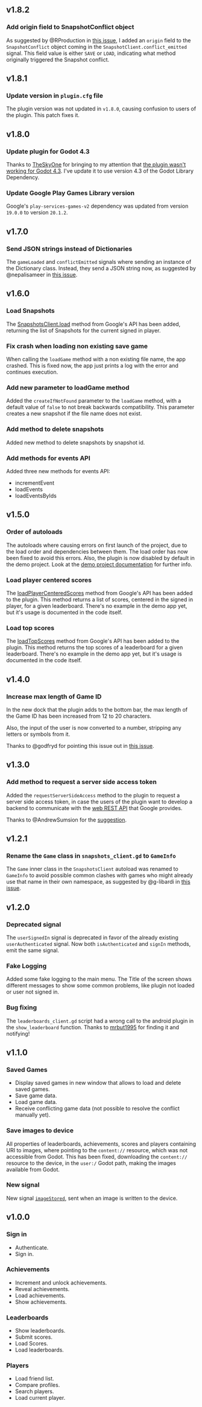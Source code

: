 ## v1.8.2
### Add origin field to SnapshotConflict object
As suggested by @RProduction in [this issue](https://github.com/Iakobs/godot-play-game-services/issues/35), I added an `origin` field to the `SnapshotConflict` object coming in the `SnapshotClient.conflict_emitted` signal. This field value is either `SAVE` or `LOAD`, indicating what method originally triggered the Snapshot conflict.

## v1.8.1
### Update version in `plugin.cfg` file
The plugin version was not updated in `v1.8.0`, causing confusion to users of the plugin. This patch fixes it.

## v1.8.0
### Update plugin for Godot 4.3
Thanks to [TheSkyOne](https://github.com/TheSkyOne) for bringing to my attention that [the plugin wasn't working for Godot 4.3](https://github.com/Iakobs/godot-play-game-services/issues/32). I've update it to use version 4.3 of the Godot Library Dependency.

### Update Google Play Games Library version
Google's `play-services-games-v2` dependency was updated from version `19.0.0` to version `20.1.2`.

## v1.7.0
### Send JSON strings instead of Dictionaries
The `gameLoaded` and `conflictEmitted` signals where sending an instance of the Dictionary class. Instead, they send a JSON string now, as suggested by @nepalisameer in [this issue](https://github.com/Iakobs/godot-play-game-services/issues/22).

## v1.6.0
### Load Snapshots
The [SnapshotsClient.load](https://developers.google.com/android/reference/com/google/android/gms/games/SnapshotsClient#load(boolean)) method from Google's API has been added, returning the list of Snapshots for the current signed in player.

### Fix crash when loading non existing save game
When calling the `loadGame` method with a non existing file name, the app crashed. This is fixed now, the app just prints a log with the error and continues execution.

### Add new parameter to loadGame method
Added the `createIfNotFound` parameter to the `loadGame` method, with a default value of `false` to not break backwards compatibility. This parameter creates a new snapshot if the file name does not exist.

### Add method to delete snapshots
Added new method to delete snapshots by snapshot id.

### Add methods for events API
Added three new methods for events API:
- incrementEvent
- loadEvents
- loadEventsByIds

## v1.5.0
### Order of autoloads
The autoloads where causing errors on first launch of the project, due to the load order and dependencies between them. The load order has now been fixed to avoid this errors. Also, the plugin is now disabled by default in the demo project. Look at the [demo project documentation](https://github.com/Iakobs/godot-play-game-services/tree/main/plugin/demo) for further info.

### Load player centered scores
The [loadPlayerCenteredScores](https://developers.google.com/android/reference/com/google/android/gms/games/LeaderboardsClient#loadPlayerCenteredScores(java.lang.String,%20int,%20int,%20int,%20boolean)) method from Google's API has been added to the plugin. This method returns a list of scores, centered in the signed in player, for a given leaderboard. There's no example in the demo app yet, but it's usage is documented in the code itself.

### Load top scores
The [loadTopScores](https://developers.google.com/android/reference/com/google/android/gms/games/LeaderboardsClient#loadTopScores(java.lang.String,%20int,%20int,%20int,%20boolean)) method from Google's API has been added to the plugin. This method returns the top scores of a leaderboard for a given leaderboard. There's no example in the demo app yet, but it's usage is documented in the code itself.

## v1.4.0
### Increase max length of Game ID
In the new dock that the plugin adds to the bottom bar, the max length of the Game ID has been increased from 12 to 20 characters.

Also, the input of the user is now converted to a number, stripping any letters or symbols from it.

Thanks to @godfryd for pointing this issue out in [this issue](https://github.com/Iakobs/godot-play-game-services/issues/13).

## v1.3.0
### Add method to request a server side access token
Added the `requestServerSideAccess` method to the plugin to request a server side access token, in case the users of the plugin want to develop a backend to communicate with the [web REST API](https://developers.google.com/games/services/web/api/rest) that Google provides.

Thanks to @AndrewSumsion for the [suggestion](https://github.com/Iakobs/godot-play-game-services/issues/10).

## v1.2.1
### Rename the `Game` class in `snapshots_client.gd` to `GameInfo`
The `Game` inner class in the `SnapshotsClient` autoload was renamed to `GameInfo` to avoid possible common clashes with games who might already use that name in their own namespace, as suggested by @g-libardi in [this issue](https://github.com/Iakobs/godot-play-game-services/issues/9).

## v1.2.0
### Deprecated signal
The `userSignedIn` signal is deprecated in favor of the already existing `userAuthenticated` signal. Now both `isAuthenticated` and `signIn` methods, emit the same signal.

### Fake Logging
Added some fake logging to the main menu. The Title of the screen shows different messages to show some common problems, like plugin not loaded or user not signed in.

### Bug fixing
The `leaderboards_client.gd` script had a wrong call to the android plugin in the `show_leaderboard` function. Thanks to [mrbut1995](https://github.com/Iakobs/godot-play-game-services/issues/5) for finding it and notifying!

## v1.1.0
### Saved Games
- Display saved games in new window that allows to load and delete saved games.
- Save game data.
- Load game data.
- Receive conflicting game data (not possible to resolve the conflict manually yet).

### Save images to device
All properties of leaderboards, achievements, scores and players containing URI to images, where pointing to the `content://` resource, which was not accessible from Godot. This has been fixed, downloading the `content://` resource to the device, in the `user:/` Godot path, making the images available from Godot.

### New signal
New signal [`imageStored`](plugin/src/main/java/com/jacobibanez/plugin/android/godotplaygameservices/signals/Signals.kt), sent when an image is written to the device.

## v1.0.0
### Sign in
- Authenticate.
- Sign in.

### Achievements
- Increment and unlock achievements.
- Reveal achievements.
- Load achievements.
- Show achievements.

### Leaderboards
- Show leaderboards.
- Submit scores.
- Load Scores.
- Load leaderboards.

### Players
- Load friend list.
- Compare profiles.
- Search players.
- Load current player.
